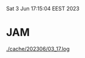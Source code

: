 Sat  3 Jun 17:15:04 EEST 2023
# JAM
<a href='./cache/202306/03_17.log'>./cache/202306/03_17.log</a>
